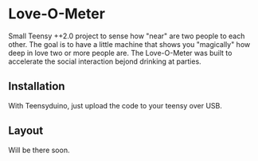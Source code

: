 # Love-O-Meter

Small Teensy ++2.0 project to sense how "near" are two people to each other. 
The goal is to have a little machine that shows you "magically" how deep in love two or more people are. 
The Love-O-Meter was built to accelerate the social interaction bejond drinking at parties. 

## Installation

With Teensyduino, just upload the code to your teensy over USB. 
## Layout

Will be there soon. 



